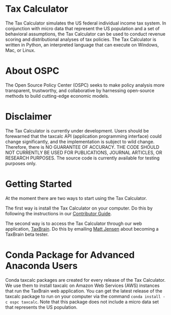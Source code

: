 Tax Calculator
==============

The Tax Calculator simulates the US federal individual income tax
system.  In conjunction with micro data that represent the US
population and a set of behavioral assumptions, the Tax Calculator can
be used to conduct revenue scoring and distributional analyses of tax
policies.  The Tax Calculator is written in Python, an interpreted
language that can execute on Windows, Mac, or Linux.

About OSPC
==========

The Open Source Policy Center (OSPC) seeks to make policy analysis
more transparent, trustworthy, and collaborative by harnessing
open-source methods to build cutting-edge economic models.

Disclaimer
==========

The Tax Calculator is currently under development.  Users should be
forewarned that the taxcalc API (application programming interface)
could change significantly, and the implementation is subject to wild
change.  Therefore, there is NO GUARANTEE OF ACCURACY. THE CODE SHOULD
NOT CURRENTLY BE USED FOR PUBLICATIONS, JOURNAL ARTICLES, OR RESEARCH
PURPOSES.  The source code is currently available for testing purposes
only.

Getting Started
===============

At the moment there are two ways to start using the Tax Calculator.

The first way is install the Tax Calculator on your computer.  Do this
by following the instructions in our [Contributor
Guide](http://taxcalc.readthedocs.org/en/latest/contributor_guide.html).

The second way is to access the Tax Calculator through our web
application, [TaxBrain](http://www.ospc.org/).  Do this by emailing
[Matt Jensen](mailto:matt.jensen@aei.org) about becoming a TaxBrain
beta tester.

Conda Package for Advanced Anaconda Users
=========================================

Conda taxcalc packages are created for every release of the Tax
Calculator.  We use them to install taxcalc on Amazon Web Services
(AWS) instances that run the TaxBrain web application.  You can get
the latest release of the taxcalc package to run on your computer via
the command `conda install -c ospc taxcalc`.  Note that this package
does not include a micro data set that represents the US population.
